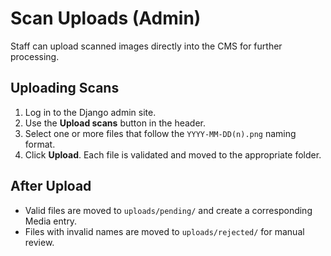 # Scan Uploads (Admin)

Staff can upload scanned images directly into the CMS for further processing.

## Uploading Scans
1. Log in to the Django admin site.
2. Use the **Upload scans** button in the header.
3. Select one or more files that follow the `YYYY-MM-DD(n).png` naming format.
4. Click **Upload**. Each file is validated and moved to the appropriate folder.

## After Upload
- Valid files are moved to `uploads/pending/` and create a corresponding Media entry.
- Files with invalid names are moved to `uploads/rejected/` for manual review.

